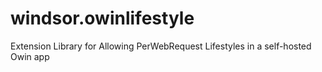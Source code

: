 # windsor.owinlifestyle
Extension Library for Allowing PerWebRequest Lifestyles in a self-hosted Owin app
